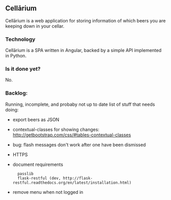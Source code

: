 ## Cellārium

Cellārium is a web application for storing information of which beers you are keeping down in your cellar.

### Technology

Cellārium is a SPA written in Angular, backed by a simple API implemented in Python.

### Is it done yet?

No.

### Backlog:

Running, incomplete, and probaby not up to date list of stuff that needs doing:

- export beers as JSON
- contextual-classes for showing changes: http://getbootstrap.com/css/#tables-contextual-classes
- bug: flash messages don't work after one have been dismissed
- HTTPS 
- document requirements

		passlib
		flask-restful (dev,	http://flask-restful.readthedocs.org/en/latest/installation.html)

- remove menu when not logged in
